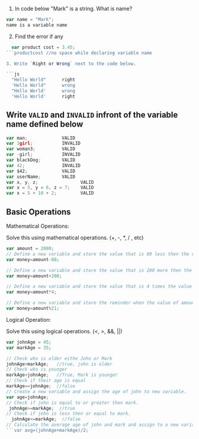 1. In code below "Mark" is a string.  What is name?
```js
var name = "Mark";
name is a variable name
```

2. Find the error if any
```js
  var product cost = 3.45;
```productcost //no space while declaring variable name

3. Write `Right or Wrong` next to the code below.

```js
  "Hello World"      right
  'Hello World"      wrong
  "Hello World'      wrong
  'Hello World'      right
```

## Write `VALID` and `INVALID` infront of the variable name defined below
```js
var man;             VALID
var 1girl;           INVALID
var woman3;          VALID
var -girl;           INVALID
var blackDog;        VALID
var 42;              INVALID
var $42;             VALID
var userName;        VALID
var x, y, z;                VALID
var x = 5, y = 6, z = 7;    VALID
var x = 5 + 10 + 2;         VALID
```

## Basic Operations

Mathematical Operations:

Solve this using mathematical operations. (+, -, *, / , etc)

```js
var amount = 2080;
// Define a new variable and store the value that is 80 less then the value of amount.
var money=amount-80;

// Define a new variable and store the value that is 200 more then the value of amount.
var money=amount+200;

// Define a new variable and store the value that is 4 times the value of amount.
var money=amount*4;

// Define a new variable and store the reminder when the value of amount is  divided by 21.
var money=amount%21;
```

Logical Operation:

Solve this using logical operations. (<, >, &&, ||)

```js
var johnAge = 45;
var markAge = 35;

// Check who is older eithe John or Mark        
johnAge>markAge;   //true, john is older
// Check who is younger
markAge<johnAge;   //True, Mark is younger
// Check if their age is equal
markAge==johnAge;  //false
// Create a new variable and assign the age of john to new variable.
var age=johnAge;
// Check if john is equal to or greater then mark.
 johnAge>=markAge;  //true
// Check if john is less then or equal to mark.
  johnAge<=markAge;  //false
// Calculate the average age of john and mark and assign to a new variable.
```var avg=(johnAge+markAge)/2;
